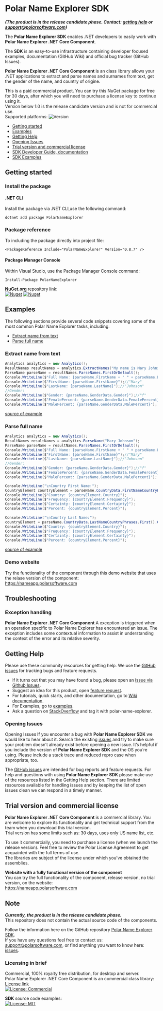 # Polar Name Explorer SDK 
***(The product is in the release candidate phase. Contact: [getting help](#getting-help) or support@polarsoftware.com)***

The **Polar Name Explorer SDK** enables .NET developers to easily work with **Polar Name Explorer .NET Core Component**.

The **SDK** is an easy-to-use infrastructure containing developer focused examples, documentation (GitHub Wiki) and official bug tracker (GitHub Issues).

**Polar Name Explorer .NET Core Component** is an class library allows your .NET applications to extract and parse names and surnames from text, get the gender of the name, and country of origine.

This is a paid commercial product. 
You can try this NuGet package for free for 30 days, after which you will need to purchase a license key to continue using it.  
Version below 1.0 is the release candidate version and is not for commercial use.  
Supported platforms: ![Version](https://img.shields.io/badge/.NET_Core->=_5-blue)


* [Getting started](#getting-started) <!-- * [Key concepts](#key-concepts) -->
* [Examples ](#examples)
* [Getting Help](#getting-help)
* [Opening Issues](#opening-issues)
* [Trial version and commercial license](#Trial-Version-and-Commercial-License) 
* [SDK Developer Guide, documentation][wiki-docs]
* [SDK Examples][sdk-examples]

## Getting started

### Install the package
<!-- 
You can download Nuget package from this link: [http://download.polarsoftware.com/nameexplorer/Polar.Name.Explorer.nupkg.zip](http://download.polarsoftware.com/nameexplorer/Polar.Name.Explorer.nupkg.zip).    
Right-click on the link and select "Save link as...".   
Here is instruction [how to install a NuGet package .nupkg file locally?](https://stackoverflow.com/questions/10240029/how-do-i-install-a-nuget-package-nupkg-file-locally)
  
This is a trial, release candidate version, when we launch the release version it will be available on the nuget.org web site.

Recommended way of trial library usage is to install it via [NuGet](https://www.nuget.org/downloads) Package Manager.
 https://www.nuget.org/packages/PolarNameExplorer/
#### Package Manager UI
Within Visual Studio, use the Package Manager UI to browse for `PolarNameExplorer` package and install to your project.
-->


#### .NET CLI
Install the package via .NET CLI,use  the following command:

    dotnet add package PolarNameExplorer

### Package reference
To including the package directly into project file:

    <PackageReference Include="PolarNameExplorer" Version="0.8.7" />

#### Package Manager Console
Within Visual Studio, use the Package Manager Console command:

    Install-Package PolarNameExplorer
   
**NuGet.org** repository link:  
[![Nuget](https://img.shields.io/nuget/v/PolarNameExplorer)](https://www.nuget.org/packages/PolarNameExplorer/) [![Nuget](https://img.shields.io/nuget/dt/PolarNameExplorer)](https://www.nuget.org/packages/PolarNameExplorer/)

<!-- 
## Key concepts    
(todo)
-->
## Examples 
The following sections provide several code snippets covering some of the most common Polar Name Explorer tasks, including:
* [Extract name from text](#extract-name-from-text)
* [Parse full name](#parse-full-name)

### Extract name from text
```C#
Analytics analytics = new Analytics();
ResultNames resultNames = analytics.ExtractNames("My name is Mary Johnson, I'm from London, England ex-Europe.");
ParseName parseName = resultNames.ParseNames.FirstOrDefault();
Console.WriteLine($"Full Name: {parseName.FirstName + " " + parseName.LastName}");//"Mary Johnson"
Console.WriteLine($"FirstName: {parseName.FirstName}");//"Mary"
Console.WriteLine($"LastName: {parseName.LastName}");//"Johnson"
//Gender:            
Console.WriteLine($"Gender: {parseName.GenderData.Gender}");//"f"            
Console.WriteLine($"FemalePercent: {parseName.GenderData.FemalePercent}");
Console.WriteLine($"MalePercent: {parseName.GenderData.MalePercent}");
```
[source of example](https://github.com/polarsoftware/polar-name-explorer-sdk/blob/main/Examples/Polar.NameExplorer.Examples/Basic/BasicExtracName.cs)

### Parse full name
 ```C#
Analytics analytics = new Analytics();
ResultNames resultNames = analytics.ParseName("Mary Johnson");
ParseName parseName = resultNames.ParseNames.FirstOrDefault();
Console.WriteLine($"Full Name: {parseName.FirstName + " " + parseName.LastName}");//"Mary Johnson"
Console.WriteLine($"FirstName: {parseName.FirstName}");//"Mary"
Console.WriteLine($"LastName: {parseName.LastName}");//"Johnson"
//Gender:            
Console.WriteLine($"Gender: {parseName.GenderData.Gender}");//"f"            
Console.WriteLine($"FemalePercent: {parseName.GenderData.FemalePercent}");
Console.WriteLine($"MalePercent: {parseName.GenderData.MalePercent}");

Console.WriteLine("\nCountry First Name:");
CountryElement countryElement = parseName.CountryData.FirstNameCountryPhrases.First().CountryElements.First();
Console.WriteLine($"Country: {countryElement.Country}");
Console.WriteLine($"Frequency: {countryElement.Frequency}");
Console.WriteLine($"Certainty: {countryElement.Certainty}");
Console.WriteLine($"Percent: {countryElement.Percent}");
                        
Console.WriteLine("\nCountry Last Name:");
countryElement = parseName.CountryData.LastNameCountryPhrases.First().CountryElements.First();
Console.WriteLine($"Country: {countryElement.Country}");
Console.WriteLine($"Frequency: {countryElement.Frequency}");
Console.WriteLine($"Certainty: {countryElement.Certainty}");
Console.WriteLine($"Percent: {countryElement.Percent}");
```
[source of example](https://github.com/polarsoftware/polar-name-explorer-sdk/blob/main/Examples/Polar.NameExplorer.Examples/Basic/BasicParseName.cs)
<!--- <sub><sup> Small text </sup></sub> --->

### Demo website  
Try the functionality of the component through this demo website that uses the relase version of the component:  
https://nameapp.polarsoftware.com


## Troubleshooting
### Exception handling

**Polar Name Explorer .NET Core Component**
A exception is triggered when an operation specific to Polar Name Explorer has encountered an issue. The exception includes some contextual information to assist in understanding the context of the error and its relative severity. 

## Getting Help
Please use these community resources for getting help. We use the [GitHub issues][sdk-issues] for tracking bugs and feature requests.

* If it turns out that you may have found a bug, please open an [issue via Github Issues][sdk-issues].
* Suggest an idea for this product, open [feature request][sdk-issues].
* For tutorials, quick starts, and other documentation, go to [Wiki documentation][wiki-docs].
* For Examples, go to [examples][sdk-examples].
* Ask a question on [StackOverflow](http://stackoverflow.com/) and tag it with polar-name-explorer.
<!--- * File an issue via Github Issues.
* Open a support ticket with Polar Support ( support@polarsoftware.com ).  --->

### Opening Issues
Opening Issues
If you encounter a bug with **Polar Name Explorer SDK** we would like to hear about it. 
Search the existing [issues][sdk-issues] and try to make sure your problem doesn’t already exist before opening a new issue. 
It’s helpful if you include the version of **Polar Name Explorer SDK** and the OS you’re using. 
Please include a stack trace and reduced repro case when appropriate, too.

The [GitHub issues][sdk-issues] are intended for bug reports and feature requests. 
For help and questions with using **Polar Name Explorer SDK**  please make use of the resources listed in the Getting Help section. 
There are limited resources available for handling issues and by keeping the list of open issues clean we can respond in a timely manner.

## Trial version and commercial license
**Polar Name Explorer .NET Core Component** is a commercial library.  You are welcome to explore its functionality and get technical support from the team when you download  this trial version.   
Trial version has some limits such as: 30 days, uses only US name list, etc. 
<!---  You are welcome to explore its full functionality and get technical support from the team when you register for a free 30-day trial.   --->
To use it commercially, you need to purchase a license (when we launch the release version). Feel free to review the Polar License Agreement to get acquainted with the full terms of use.  
The libraries are subject of the license under which you've obtained the assemblies.

**Website with a fully functional version of the component**   
You can try the full functionality of the component, release version, no trial version, on the website:   
https://nameapp.polarsoftware.com

## Note
***Currently, the product is in the release candidate phase.***  
This repository does not contain the actual source code of the components.    

Follow the information here on the GitHub repository [Polar Name Explorer SDK](https://github.com/polarsoftware/polar-name-explorer-sdk).  
If you have any questions feel free to contact us: support@polarsoftware.com, or find anything you want to know here: [issues](https://github.com/polarsoftware/PolarNameExplorerCommunity/issues).
<!--- Follow the information here on the GitHub repository **Polar Name Explorer SDK** and on the [website](http://name.polarsoftware.com/index.html) -->

### Licensing in brief
Commercial, 100% royalty free distribution, for desktop and server.   
Polar Name Explorer .NET Core Component is an commercial class library: [License link](https://www.nuget.org/packages/PolarNameExplorer/0.8.7/License)  
[![License: Commercial](https://img.shields.io/badge/License-Commercial-blue.svg)](https://www.nuget.org/packages/PolarNameExplorer/0.8.7/License)   

**SDK** source code examples:  
[![License: MIT](https://img.shields.io/badge/License-MIT-yellow.svg)](https://opensource.org/licenses/MIT) 


[sdk-issues]: https://github.com/polarsoftware/polar-name-explorer-sdk/issues
[wiki-docs]: https://github.com/polarsoftware/polar-name-explorer-sdk/wiki
[sdk-examples]: https://github.com/polarsoftware/polar-name-explorer-sdk/tree/main/Examples

